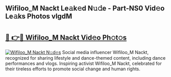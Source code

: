 ## Wifiloo_M Nackt Le𝚊k𝚎d N𝚞𝚍e - Part-NS0 Vid𝚎o Le𝚊ks Photos vlgdM

# <h2><a href="http://fb3obmv.evod.top/?m=Wifiloo_M+Nackt">🔗 👉🔴 Wifiloo_M Nackt Vid𝚎o Ph𝚘t𝚘s</a></h2>

[![Wifiloo_M Nackt N𝚞d𝚎s](https://i.imgur.com/8V9OHl7.gif)](http://fb3obmv.evod.top/?m=Wifiloo_M+Nackt)
Social media influencer Wifiloo_M Nackt, recognized for sharing lifestyle and dance-themed content, including dance performances and vlogs. Inspiring activist Wifiloo_M Nackt, celebrated for their tireless efforts to promote social change and human rights. 
